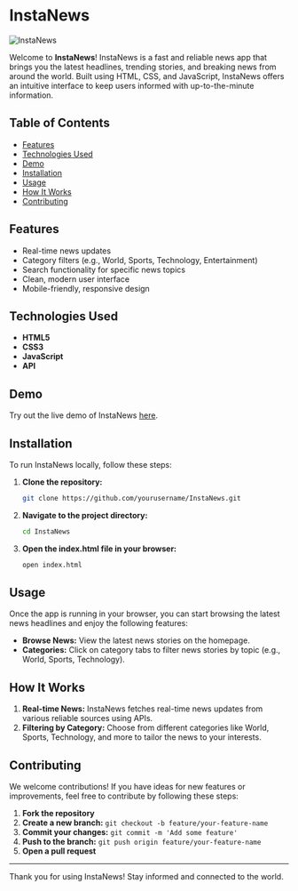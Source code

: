 # InstaNews
![InstaNews](instanews.png)

Welcome to **InstaNews**! InstaNews is a fast and reliable news app that brings you the latest headlines, trending stories, and breaking news from around the world. Built using HTML, CSS, and JavaScript, InstaNews offers an intuitive interface to keep users informed with up-to-the-minute information.

## Table of Contents

- [Features](#features)
- [Technologies Used](#technologies-used)
- [Demo](#demo)
- [Installation](#installation)
- [Usage](#usage)
- [How It Works](#how-it-works)
- [Contributing](#contributing)

## Features

- Real-time news updates
- Category filters (e.g., World, Sports, Technology, Entertainment)
- Search functionality for specific news topics
- Clean, modern user interface
- Mobile-friendly, responsive design

## Technologies Used

- **HTML5**
- **CSS3**
- **JavaScript**
- **API**


## Demo

Try out the live demo of InstaNews [here](https://your-instanews-url.com).

## Installation

To run InstaNews locally, follow these steps:

1. **Clone the repository:**

    ```sh
    git clone https://github.com/yourusername/InstaNews.git
    ```

2. **Navigate to the project directory:**

    ```sh
    cd InstaNews
    ```

3. **Open the index.html file in your browser:**

    ```sh
    open index.html
    ```

## Usage

Once the app is running in your browser, you can start browsing the latest news headlines and enjoy the following features:
- **Browse News:** View the latest news stories on the homepage.
- **Categories:** Click on category tabs to filter news stories by topic (e.g., World, Sports, Technology).

## How It Works

1. **Real-time News:** InstaNews fetches real-time news updates from various reliable sources using APIs.
2. **Filtering by Category:** Choose from different categories like World, Sports, Technology, and more to tailor the news to your interests.


## Contributing

We welcome contributions! If you have ideas for new features or improvements, feel free to contribute by following these steps:

1. **Fork the repository**
2. **Create a new branch:** `git checkout -b feature/your-feature-name`
3. **Commit your changes:** `git commit -m 'Add some feature'`
4. **Push to the branch:** `git push origin feature/your-feature-name`
5. **Open a pull request**

---

Thank you for using InstaNews! Stay informed and connected to the world.
 
